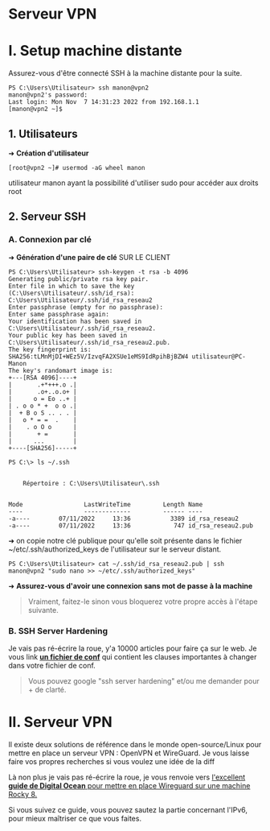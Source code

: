 # Serveur VPN


# I. Setup machine distante

Assurez-vous d'être connecté SSH à la machine distante pour la suite.

```
PS C:\Users\Utilisateur> ssh manon@vpn2
manon@vpn2's password:
Last login: Mon Nov  7 14:31:23 2022 from 192.168.1.1
[manon@vpn2 ~]$
```
## 1. Utilisateurs

➜ **Création d'utilisateur**

```
[root@vpn2 ~]# usermod -aG wheel manon
```
utilisateur manon ayant la possibilité d'utiliser sudo pour accéder aux droits root

## 2. Serveur SSH

### A. Connexion par clé

➜ **Génération d'une paire de clé** SUR LE CLIENT

```
PS C:\Users\Utilisateur> ssh-keygen -t rsa -b 4096
Generating public/private rsa key pair.
Enter file in which to save the key (C:\Users\Utilisateur/.ssh/id_rsa): C:\Users\Utilisateur/.ssh/id_rsa_reseau2
Enter passphrase (empty for no passphrase):
Enter same passphrase again:
Your identification has been saved in C:\Users\Utilisateur/.ssh/id_rsa_reseau2.
Your public key has been saved in C:\Users\Utilisateur/.ssh/id_rsa_reseau2.pub.
The key fingerprint is:
SHA256:tLMnMjDI+WEz5V/IzvqFA2XSUe1eMS9IdRpihBjBZW4 utilisateur@PC-Manon
The key's randomart image is:
+---[RSA 4096]----+
|       .+*+++.o .|
|       .o+..o.o+ |
|      o = Eo ..+ |
| . o o * +  o o .|
|  + B o S .. . . |
|   o * = =  .    |
|    . o O o      |
|       + =       |
|      ...        |
+----[SHA256]-----+
```
```
PS C:\> ls ~/.ssh


    Répertoire : C:\Users\Utilisateur\.ssh


Mode                 LastWriteTime         Length Name
----                 -------------         ------ ----
-a----        07/11/2022     13:36           3389 id_rsa_reseau2
-a----        07/11/2022     13:36            747 id_rsa_reseau2.pub

```
➜ on copie notre clé publique pour qu'elle soit présente dans le fichier ~/etc/.ssh/authorized_keys de l'utilisateur sur le serveur distant.
```
PS C:\Users\Utilisateur> cat ~/.ssh/id_rsa_reseau2.pub | ssh manon@vpn2 "sudo nano >> ~/etc/.ssh/authorized_keys"
```
➜ **Assurez-vous d'avoir une connexion sans mot de passe à la machine**

> Vraiment, faitez-le sinon vous bloquerez votre propre accès à l'étape suivante.

### B. SSH Server Hardening

Je vais pas ré-écrire la roue, y'a 10000 articles pour faire ça sur le web. Je vous link [**un fichier de conf**](https://gist.github.com/cig0/d769b26c5f8a79fbd2ff0e635ebe0846) qui contient les clauses importantes à changer dans votre fichier de conf.

> Vous pouvez google "ssh server hardening" et/ou me demander pour + de clarté.

# II. Serveur VPN

Il existe deux solutions de référence dans le monde open-source/Linux pour mettre en place un serveur VPN : OpenVPN et WireGuard. Je vous laisse faire vos propres recherches si vous voulez une idée de la diff

Là non plus je vais pas ré-écrire la roue, je vous renvoie vers [l'excellent **guide de Digital Ocean** pour mettre en place Wireguard sur une machine Rocky 8.](https://www.digitalocean.com/community/tutorials/how-to-set-up-wireguard-on-rocky-linux-8)

Si vous suivez ce guide, vous pouvez sautez la partie concernant l'IPv6, pour mieux maîtriser ce que vous faites.